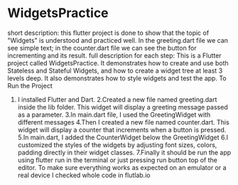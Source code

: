# WidgetsPractice
short description: this flutter project is done to show that the topic of "Widgets" is understood and practiced well. In the greeting.dart file we can see simple text; in the counter.dart file we can see the button for incrementing and its result. 
full description for each step:
This is a Flutter project called WidgetsPractice. It demonstrates how to create and use both Stateless and Stateful Widgets, 
and how to create a widget tree at least 3 levels deep. It also demonstrates how to style widgets and test the app.
To Run the Project

1. I installed Flutter and Dart.
2.Created a new file named greeting.dart inside the lib folder. This widget will display a greeting message passed as a parameter.
3.In main.dart file, I used the GreetingWidget with different messages
4.Then I created a new file named counter.dart. This widget will display a counter that increments when a button is pressed.
5.In main.dart, I added the CounterWidget below the GreetingWidget
6.I customized the styles of the widgets by adjusting font sizes, colors, padding directly in their widget classes.
7.Finally it should be run the app using flutter run in the terminal or just pressing run button top of the editor. To make sure everything works as expected on an emulator or a real device I
checked whole code in flutlab.io
